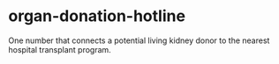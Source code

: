 # organ-donation-hotline
One number that connects a potential living kidney donor to the nearest hospital transplant program.
